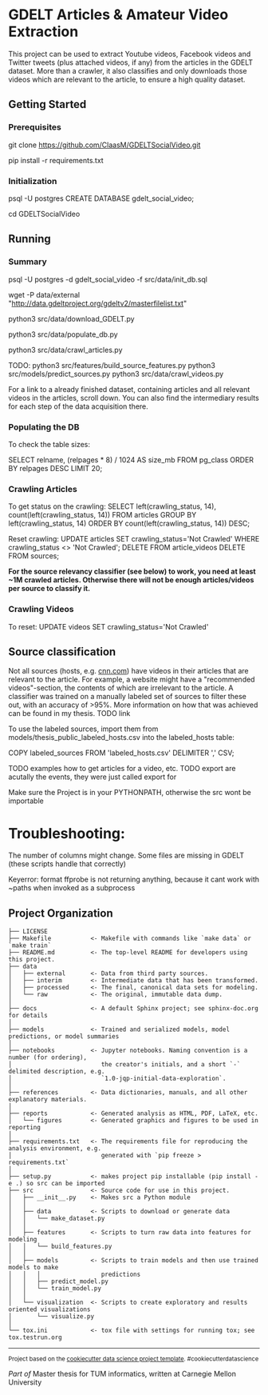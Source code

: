 # GDELT Articles & Amateur Video Extraction

This project can be used to extract Youtube videos, Facebook videos and Twitter tweets (plus attached videos, if any)
from the articles in the GDELT dataset.
More than a crawler, it also classifies and only downloads those videos which are relevant to the article,
to ensure a high quality dataset.

## Getting Started

### Prerequisites

git clone https://github.com/ClaasM/GDELTSocialVideo.git

pip install -r requirements.txt
### Initialization

psql -U postgres
CREATE DATABASE gdelt_social_video;

cd GDELTSocialVideo

## Running

### Summary

psql -U postgres -d gdelt_social_video -f src/data/init_db.sql

wget  -P data/external "http://data.gdeltproject.org/gdeltv2/masterfilelist.txt"

python3 src/data/download_GDELT.py

python3 src/data/populate_db.py

python3 src/data/crawl_articles.py

TODO:
python3 src/features/build_source_features.py
python3 src/models/predict_sources.py
python3 src/data/crawl_videos.py

For a link to a already finished dataset, containing articles and all relevant videos in the articles, scroll down.
You can also find the intermediary results for each step of the data acquisition there.


### Populating the DB

To check the table sizes:

SELECT relname, (relpages * 8) / 1024 AS size_mb FROM pg_class ORDER BY relpages DESC LIMIT 20;

### Crawling Articles

To get status on the crawling:
SELECT left(crawling_status, 14), count(left(crawling_status, 14)) FROM articles GROUP BY left(crawling_status, 14) ORDER BY count(left(crawling_status, 14)) DESC;

Reset crawling:
UPDATE articles SET crawling_status='Not Crawled' WHERE crawling_status <> 'Not Crawled';
DELETE FROM article_videos
DELETE FROM sources;

**For the source relevancy classifier (see below) to work, you need at least ~1M crawled articles. Otherwise there will not be enough articles/videos per source to classify it.**

### Crawling Videos

To reset:
UPDATE videos SET crawling_status='Not Crawled'

## Source classification

Not all sources (hosts, e.g. [cnn.com](cnn.com)) have videos in their articles that are relevant to the article.
For example, a website might have a "recommended videos"-section, the contents of which are irrelevant to the article.
A classifier was trained on a manually labeled set of sources to filter these out, with an accuracy of >95%.
More information on how that was achieved can be found in my thesis. TODO link

To use the labeled sources, import them from models/thesis_public_labeled_hosts.csv into the labeled_hosts table:

COPY labeled_sources FROM 'labeled_hosts.csv' DELIMITER ',' CSV;


TODO examples how to get articles for a video, etc.
TODO export are acutally the events, they were just called export for

Make sure the Project is in your PYTHONPATH, otherwise the src wont be importable



# Troubleshooting:

The number of columns might change.
Some files are missing in GDELT (these scripts handle that correctly)

Keyerror: format
ffprobe is not returning anything, because it cant work with ~paths when invoked as a subprocess

Project Organization
------------

    ├── LICENSE
    ├── Makefile           <- Makefile with commands like `make data` or `make train`
    ├── README.md          <- The top-level README for developers using this project.
    ├── data
    │   ├── external       <- Data from third party sources.
    │   ├── interim        <- Intermediate data that has been transformed.
    │   ├── processed      <- The final, canonical data sets for modeling.
    │   └── raw            <- The original, immutable data dump.
    │
    ├── docs               <- A default Sphinx project; see sphinx-doc.org for details
    │
    ├── models             <- Trained and serialized models, model predictions, or model summaries
    │
    ├── notebooks          <- Jupyter notebooks. Naming convention is a number (for ordering),
    │                         the creator's initials, and a short `-` delimited description, e.g.
    │                         `1.0-jqp-initial-data-exploration`.
    │
    ├── references         <- Data dictionaries, manuals, and all other explanatory materials.
    │
    ├── reports            <- Generated analysis as HTML, PDF, LaTeX, etc.
    │   └── figures        <- Generated graphics and figures to be used in reporting
    │
    ├── requirements.txt   <- The requirements file for reproducing the analysis environment, e.g.
    │                         generated with `pip freeze > requirements.txt`
    │
    ├── setup.py           <- makes project pip installable (pip install -e .) so src can be imported
    ├── src                <- Source code for use in this project.
    │   ├── __init__.py    <- Makes src a Python module
    │   │
    │   ├── data           <- Scripts to download or generate data
    │   │   └── make_dataset.py
    │   │
    │   ├── features       <- Scripts to turn raw data into features for modeling
    │   │   └── build_features.py
    │   │
    │   ├── models         <- Scripts to train models and then use trained models to make
    │   │   │                 predictions
    │   │   ├── predict_model.py
    │   │   └── train_model.py
    │   │
    │   └── visualization  <- Scripts to create exploratory and results oriented visualizations
    │       └── visualize.py
    │
    └── tox.ini            <- tox file with settings for running tox; see tox.testrun.org


--------

<p><small>Project based on the <a target="_blank" href="https://drivendata.github.io/cookiecutter-data-science/">cookiecutter data science project template</a>. #cookiecutterdatascience</small></p>

*Part of* Master thesis for TUM informatics, written at Carnegie Mellon University
